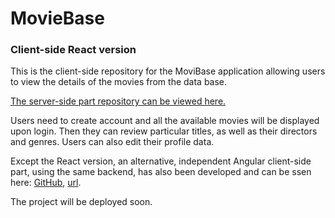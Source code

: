 # MovieBase
### Client-side React version

This is the client-side repository for the MoviBase application allowing users to view the details of the movies from the data base.

[The server-side part repository can be viewed here.](https://github.com/wojtek-lukowski/MovieBase)

Users need to create account and all the available movies will be displayed upon login. Then they can review particular titles, as well as their directors and genres. Users can also edit their profile data.

Except the React version, an alternative, independent Angular client-side part, using the same backend, has also been developed and can be ssen here: [GitHub](https://github.com/wojtek-lukowski/MovieBase-Angular), [url](https://wojtek-lukowski.github.io/MovieBase-Angular).

The project will be deployed soon.